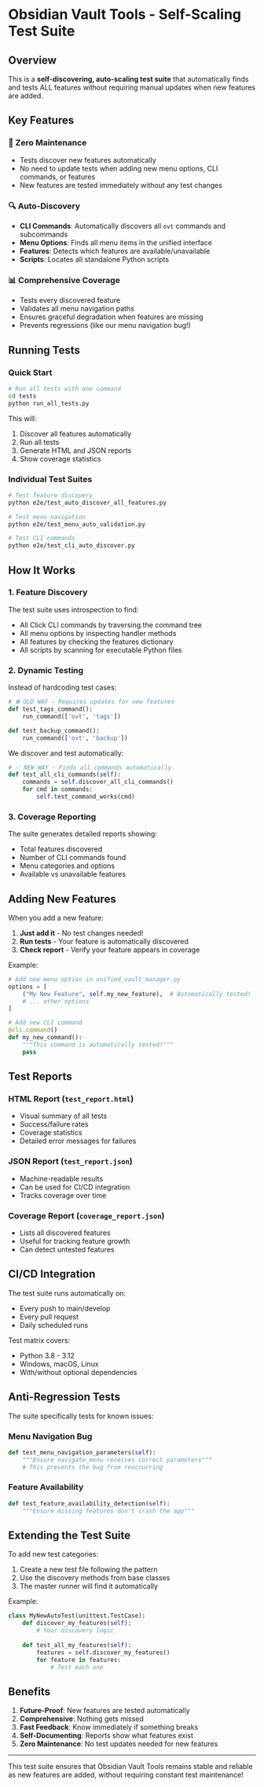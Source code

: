 # Obsidian Vault Tools - Self-Scaling Test Suite

## Overview

This is a **self-discovering, auto-scaling test suite** that automatically finds and tests ALL features without requiring manual updates when new features are added.

## Key Features

### 🚀 Zero Maintenance
- Tests discover new features automatically
- No need to update tests when adding new menu options, CLI commands, or features
- New features are tested immediately without any test changes

### 🔍 Auto-Discovery
- **CLI Commands**: Automatically discovers all `ovt` commands and subcommands
- **Menu Options**: Finds all menu items in the unified interface
- **Features**: Detects which features are available/unavailable
- **Scripts**: Locates all standalone Python scripts

### 📊 Comprehensive Coverage
- Tests every discovered feature
- Validates all menu navigation paths
- Ensures graceful degradation when features are missing
- Prevents regressions (like our menu navigation bug!)

## Running Tests

### Quick Start
```bash
# Run all tests with one command
cd tests
python run_all_tests.py
```

This will:
1. Discover all features automatically
2. Run all tests
3. Generate HTML and JSON reports
4. Show coverage statistics

### Individual Test Suites
```bash
# Test feature discovery
python e2e/test_auto_discover_all_features.py

# Test menu navigation
python e2e/test_menu_auto_validation.py

# Test CLI commands
python e2e/test_cli_auto_discover.py
```

## How It Works

### 1. Feature Discovery
The test suite uses introspection to find:
- All Click CLI commands by traversing the command tree
- All menu options by inspecting handler methods
- All features by checking the features dictionary
- All scripts by scanning for executable Python files

### 2. Dynamic Testing
Instead of hardcoding test cases:
```python
# ❌ OLD WAY - Requires updates for new features
def test_tags_command():
    run_command(['ovt', 'tags'])

def test_backup_command():
    run_command(['ovt', 'backup'])
```

We discover and test automatically:
```python
# ✅ NEW WAY - Finds all commands automatically
def test_all_cli_commands(self):
    commands = self.discover_all_cli_commands()
    for cmd in commands:
        self.test_command_works(cmd)
```

### 3. Coverage Reporting
The suite generates detailed reports showing:
- Total features discovered
- Number of CLI commands found
- Menu categories and options
- Available vs unavailable features

## Adding New Features

When you add a new feature:

1. **Just add it** - No test changes needed!
2. **Run tests** - Your feature is automatically discovered
3. **Check report** - Verify your feature appears in coverage

Example:
```python
# Add new menu option in unified_vault_manager.py
options = [
    ("My New Feature", self.my_new_feature),  # Automatically tested!
    # ... other options
]

# Add new CLI command
@cli.command()
def my_new_command():
    """This command is automatically tested!"""
    pass
```

## Test Reports

### HTML Report (`test_report.html`)
- Visual summary of all tests
- Success/failure rates
- Coverage statistics
- Detailed error messages for failures

### JSON Report (`test_report.json`)
- Machine-readable results
- Can be used for CI/CD integration
- Tracks coverage over time

### Coverage Report (`coverage_report.json`)
- Lists all discovered features
- Useful for tracking feature growth
- Can detect untested features

## CI/CD Integration

The test suite runs automatically on:
- Every push to main/develop
- Every pull request
- Daily scheduled runs

Test matrix covers:
- Python 3.8 - 3.12
- Windows, macOS, Linux
- With/without optional dependencies

## Anti-Regression Tests

The suite specifically tests for known issues:

### Menu Navigation Bug
```python
def test_menu_navigation_parameters(self):
    """Ensure navigate_menu receives correct parameters"""
    # This prevents the bug from reoccurring
```

### Feature Availability
```python
def test_feature_availability_detection(self):
    """Ensure missing features don't crash the app"""
```

## Extending the Test Suite

To add new test categories:

1. Create a new test file following the pattern
2. Use the discovery methods from base classes
3. The master runner will find it automatically

Example:
```python
class MyNewAutoTest(unittest.TestCase):
    def discover_my_features(self):
        # Your discovery logic
        
    def test_all_my_features(self):
        features = self.discover_my_features()
        for feature in features:
            # Test each one
```

## Benefits

1. **Future-Proof**: New features are tested automatically
2. **Comprehensive**: Nothing gets missed
3. **Fast Feedback**: Know immediately if something breaks
4. **Self-Documenting**: Reports show what features exist
5. **Zero Maintenance**: No test updates needed for new features

---

This test suite ensures that Obsidian Vault Tools remains stable and reliable as new features are added, without requiring constant test maintenance!